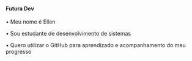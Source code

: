 <!DOCTYPE html>
<html>
<head>
<meta charset="UTF-8">
</head>
<body>
<h4> Futura Dev</h4> 
<p>&bull; Meu nome é Ellen</p>
<p>&bull; Sou estudante de desenvolvimento de sistemas</p>
<p>&bull; Quero utilizar o GitHub para aprendizado e acompanhamento do meu progresso</p>
</body>
</html>
